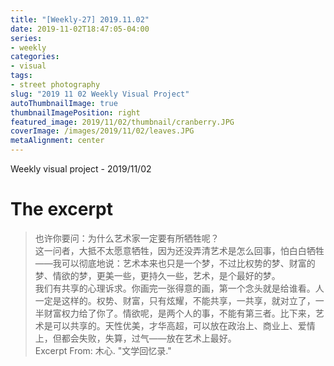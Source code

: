 ```yaml
---
title: "[Weekly-27] 2019.11.02"
date: 2019-11-02T18:47:05-04:00
series:
- weekly
categories:
- visual
tags:
- street photography
slug: "2019 11 02 Weekly Visual Project"
autoThumbnailImage: true
thumbnailImagePosition: right
featured_image: 2019/11/02/thumbnail/cranberry.JPG
coverImage: /images/2019/11/02/leaves.JPG
metaAlignment: center
---
```


Weekly visual project - 2019/11/02
<!--more-->

# The excerpt
>也许你要问：为什么艺术家一定要有所牺牲呢？   
这一问者，大抵不太愿意牺牲，因为还没弄清艺术是怎么回事，怕白白牺牲——我可以彻底地说：艺术本来也只是一个梦，不过比权势的梦、财富的梦、情欲的梦，更美一些，更持久一些，艺术，是个最好的梦。   
我们有共享的心理诉求。你画完一张得意的画，第一个念头就是给谁看。人一定是这样的。权势、财富，只有炫耀，不能共享，一共享，就对立了，一半财富权力给了你了。情欲呢，是两个人的事，不能有第三者。比下来，艺术是可以共享的。天性优美，才华高超，可以放在政治上、商业上、爱情上，但都会失败，失算，过气——放在艺术上最好。    
Excerpt From: 木心. "文学回忆录."
